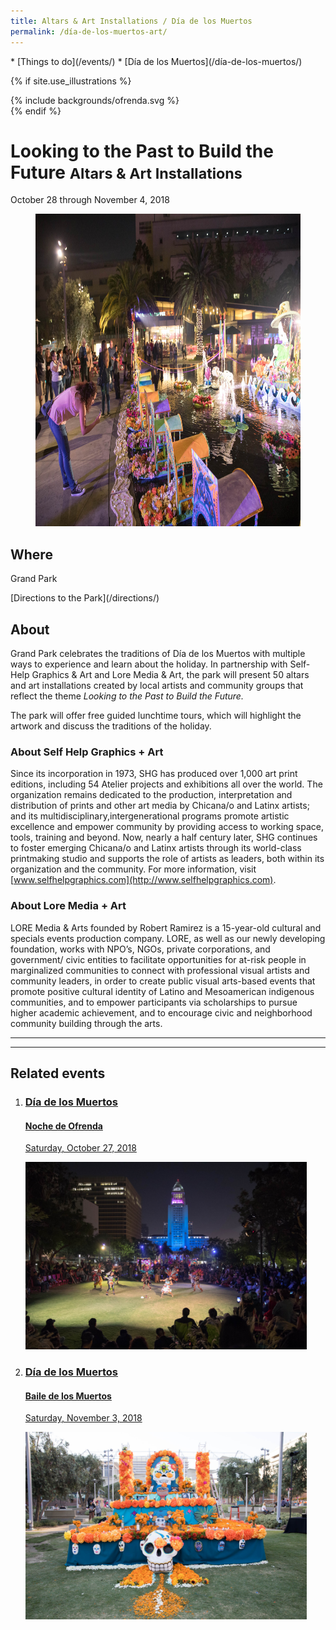 ```yaml
---
title: Altars & Art Installations / Día de los Muertos
permalink: /día-de-los-muertos-art/
---
```


<nav markdown="1">
* [Things to do](/events/)
* [Día de los Muertos](/día-de-los-muertos/)
</nav>



{% if site.use_illustrations %}
<style>
.illustration {
  grid-column: -3/-1;
  grid-row: 1/6;
}
.illustration svg {
  height: 20vmax;
  width: auto;
  color: inherit;
}
.illustration svg,
.illustration svg path {
  fill: currentColor;
}
main h1,
main h1 + p {
  grid-column-end: -3;
}
main > nav:first-child {
  grid-row-start: 1;
}
main > h1 + nav {
    grid-column-end: -3;
}
</style>

<div class="illustration">
{% include backgrounds/ofrenda.svg %}
</div>
{% endif %}

Looking to the Past to Build the Future <small>Altars & Art Installations</small>
==============================================================

October 28 through November 4, 2018

<figure>
  <img src="/uploads/programs/dia-de-los-muertos.jpg" alt="Día de los Muertos" height="500" />
</figure>

## Where

Grand Park

<p class="action" markdown="1">
[Directions to the Park](/directions/)
</p>

<main markdown="1" class="strawberry-light">

## About

Grand Park celebrates the traditions of Día de los Muertos with multiple ways to experience and learn about the holiday. In partnership with Self-Help Graphics & Art and Lore Media & Art, the park will present 50 altars and art installations created by local artists and community groups that reflect the theme _Looking to the Past to Build the Future._

The park will offer free guided lunchtime tours, which will highlight the artwork and discuss the traditions of the holiday.

### About Self Help Graphics + Art  

Since its incorporation in 1973, SHG has produced over 1,000 art print editions, including 54 Atelier projects and exhibitions all over the world. The organization remains dedicated to the production, interpretation and distribution of prints and other art media by Chicana/o and Latinx artists; and its multidisciplinary,intergenerational programs promote artistic excellence and empower community by providing access to working space, tools, training and beyond. Now, nearly a half century later, SHG continues to foster emerging Chicana/o and Latinx artists through its world-class printmaking studio and supports the role of artists as leaders, both within its organization and the community. For more information, visit [www.selfhelpgraphics.com](http://www.selfhelpgraphics.com).

### About Lore Media + Art

LORE Media & Arts founded by Robert Ramirez is a 15-year-old cultural and specials events production company. LORE, as well as our newly developing foundation, works with NPO’s, NGOs, private corporations, and government/ civic entities to facilitate opportunities for at-risk people in marginalized communities to connect with professional visual artists and community leaders, in order to create public visual arts-based events that promote positive cultural identity of Latino and Mesoamerican indigenous communities, and to empower participants via scholarships to pursue higher academic achievement, and to encourage civic and neighborhood community building through the arts.

* * *

</main>

<main markdown="1" class="strawberry">

* * *

## Related events

<ol class="event-list" style="grid-template-columns: 1fr 1fr;">
  <li>
    <a href="/noche-de-ofrenda/">
      <div>
        <h3>Día de los Muertos</h3>
        <h4>Noche de Ofrenda</h4>
        <p>Saturday, October 27, 2018</p>
      </div>
      <img src="/uploads/programs/noche-de-ofrenda.jpg" height="300" alt="" />
    </a>
  </li>
  <li>
    <a href="/baile-de-los-muertos/">
      <div>
        <h3>Día de los Muertos</h3>
        <h4>Baile de los Muertos</h4>
        <p>Saturday, November 3, 2018</p>
      </div>
      <img src="/uploads/programs/dia-de-los-muertos-2.jpg" height="300" alt="" />
    </a>
  </li>
</ol>

</main>

